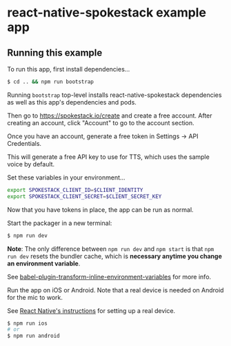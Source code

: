 # react-native-spokestack example app

## Running this example

To run this app, first install dependencies...

```sh
$ cd .. && npm run bootstrap
```

Running `bootstrap` top-level installs react-native-spokestack dependencies as well as this app's dependencies and pods.

Then go to https://spokestack.io/create and create a free account.
After creating an account, click "Account" to go to the account section.

Once you have an account, generate a free token in Settings -> API Credentials.

This will generate a free API key to use for TTS, which uses the sample voice by default.

Set these variables in your environment...

```sh
export SPOKESTACK_CLIENT_ID=$CLIENT_IDENTITY
export SPOKESTACK_CLIENT_SECRET=$CLIENT_SECRET_KEY
```

Now that you have tokens in place, the app can be run as normal.

Start the packager in a new terminal:

```sh
$ npm run dev
```

**Note**: The only difference between `npm run dev` and `npm start` is that `npm run dev` resets the bundler cache, which is **necessary anytime you change an environment variable**.

See [babel-plugin-transform-inline-environment-variables](https://babeljs.io/docs/en/babel-plugin-transform-inline-environment-variables/) for more info.

Run the app on iOS or Android. Note that a real device is needed on Android for the mic to work.

See [React Native's instructions](https://reactnative.dev/docs/running-on-device) for setting up a real device.

```sh
$ npm run ios
# or
$ npm run android
```
